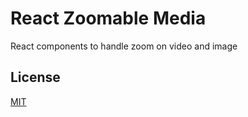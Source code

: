 # React Zoomable Media

React components to handle zoom on video and image

## License

[MIT](https://opensource.org/licenses/MIT)
